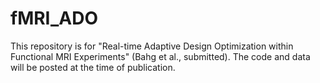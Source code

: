 # fMRI_ADO
This repository is for "Real-time Adaptive Design Optimization within Functional MRI Experiments" (Bahg et al., submitted). The code and data will be posted at the time of publication.
